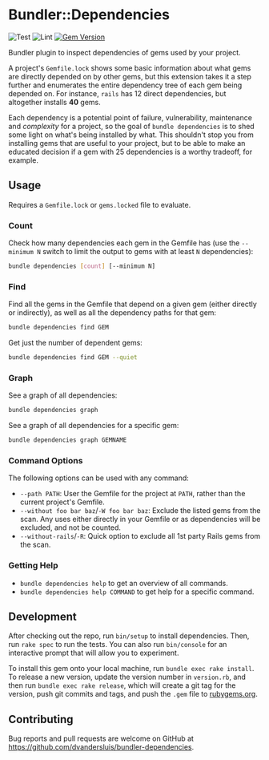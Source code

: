# Bundler::Dependencies

![Test](https://github.com/dvandersluis/bundler-dependencies/actions/workflows/test.yml/badge.svg)
![Lint](https://github.com/dvandersluis/bundler-dependencies/actions/workflows/lint.yml/badge.svg)
[![Gem Version](https://badge.fury.io/rb/bundler-dependencies.svg)](https://badge.fury.io/rb/bundler-dependencies)

Bundler plugin to inspect dependencies of gems used by your project.

A project's `Gemfile.lock` shows some basic information about what gems are directly depended on by other gems, but this extension takes it a step further and enumerates the entire dependency tree of each gem being depended on. For instance, `rails` has 12 direct dependencies, but altogether installs **40** gems.

Each dependency is a potential point of failure, vulnerability, maintenance and *complexity* for a project, so the goal of `bundle dependencies` is to shed some light on what's being installed by what. This shouldn't stop you from installing gems that are useful to your project, but to be able to make an educated decision if a gem with 25 dependencies is a worthy tradeoff, for example.  

## Usage

Requires a `Gemfile.lock` or `gems.locked` file to evaluate.

### Count

Check how many dependencies each gem in the Gemfile has (use the `--minimum N` switch to limit the output to gems with at least `N` dependencies):

```sh
bundle dependencies [count] [--minimum N] 
```

### Find

Find all the gems in the Gemfile that depend on a given gem (either directly or indirectly), as well as all the dependency paths for that gem:

```sh
bundle dependencies find GEM
```

Get just the number of dependent gems:

```sh
bundle dependencies find GEM --quiet
```

### Graph

See a graph of all dependencies:
```sh
bundle dependencies graph
```

See a graph of all dependencies for a specific gem:
```sh
bundle dependencies graph GEMNAME
```

### Command Options

The following options can be used with any command:

* `--path PATH`: User the Gemfile for the project at `PATH`, rather than the current project's Gemfile.
* `--without foo bar baz`/`-W foo bar baz`: Exclude the listed gems from the scan. Any uses either directly in your Gemfile or as dependencies will be excluded, and not be counted.
* `--without-rails`/`-R`: Quick option to exclude all 1st party Rails gems from the scan.

### Getting Help

* `bundle dependencies help` to get an overview of all commands.
* `bundle dependencies help COMMAND` to get help for a specific command.

## Development

After checking out the repo, run `bin/setup` to install dependencies. Then, run `rake spec` to run the tests. You can also run `bin/console` for an interactive prompt that will allow you to experiment.

To install this gem onto your local machine, run `bundle exec rake install`. To release a new version, update the version number in `version.rb`, and then run `bundle exec rake release`, which will create a git tag for the version, push git commits and tags, and push the `.gem` file to [rubygems.org](https://rubygems.org).

## Contributing

Bug reports and pull requests are welcome on GitHub at https://github.com/dvandersluis/bundler-dependencies.

